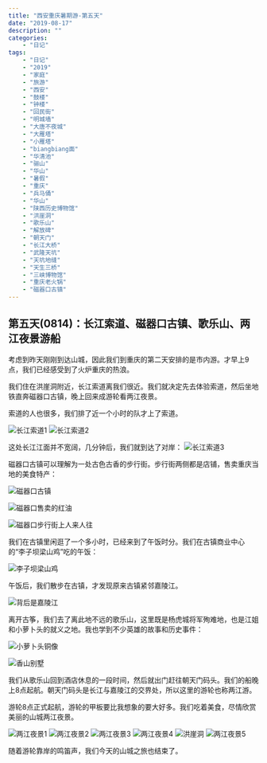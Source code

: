 ```yaml
---
title: "西安重庆暑期游-第五天"
date: "2019-08-17"
description: ""
categories:
    - "日记"
tags:
    - "日记"
    - "2019"
    - "家庭"
    - "旅游"
    - "西安"
    - "鼓楼"
    - "钟楼"
    - "回民街"
    - "明城墙"
    - "大唐不夜城"
    - "大雁塔"
    - "小雁塔"
    - "biangbiang面"
    - "华清池"
    - "骊山"
    - "华山"
    - "暑假"
    - "重庆"
    - "兵马俑"
    - "华山"
    - "陕西历史博物馆"
    - "洪崖洞"
    - "歌乐山"
    - "解放碑"
    - "朝天门"
    - "长江大桥"
    - "武隆天坑"
    - "天坑地缝"
    - "天生三桥"
    - "三峡博物馆"
    - "重庆老火锅"
    - "磁器口古镇"
---
```


## 第五天(0814)：长江索道、磁器口古镇、歌乐山、两江夜景游船

考虑到昨天刚刚到达山城，因此我们到重庆的第二天安排的是市内游。才早上9点，我们已经感受到了火炉重庆的热浪。

我们住在洪崖洞附近，长江索道离我们很近。我们就决定先去体验索道，然后坐地铁直奔磁器口古镇，晚上回来成游轮看两江夜景。

索道的人也很多，我们排了近一个小时的队才上了索道。

![长江索道1](http://image.tonybai.com/img/201908/diary_20190814_1.jpg)
![长江索道2](http://image.tonybai.com/img/201908/diary_20190814_2.jpg)

这处长江江面并不宽阔，几分钟后，我们就到达了对岸：
![长江索道3](http://image.tonybai.com/img/201908/diary_20190814_3.jpg)

磁器口古镇可以理解为一处古色古香的步行街。步行街两侧都是店铺，售卖重庆当地的美食特产：

![磁器口古镇](http://image.tonybai.com/img/201908/diary_20190814_4.jpg)

![磁器口售卖的红油](http://image.tonybai.com/img/201908/diary_20190814_5.jpg)

![磁器口步行街上人来人往](http://image.tonybai.com/img/201908/diary_20190814_6.jpg)

我们在古镇里闲逛了一个多小时，已经来到了午饭时分。我们在古镇商业中心的“李子坝梁山鸡”吃的午饭：

![李子坝梁山鸡](http://image.tonybai.com/img/201908/diary_20190814_7.jpg)

午饭后，我们散步在古镇，才发现原来古镇紧邻嘉陵江。

![背后是嘉陵江](http://image.tonybai.com/img/201908/diary_20190814_8.jpg)

离开古筝，我们去了离此地不远的歌乐山，这里既是杨虎城将军殉难地，也是江姐和小萝卜头的就义之地。我也学到不少英雄的故事和历史事件：

![小萝卜头铜像](http://image.tonybai.com/img/201908/diary_20190814_9.jpg)

![香山别墅](http://image.tonybai.com/img/201908/diary_20190814_10.jpg)

我们从歌乐山回到酒店休息的一段时间，然后就出门赶往朝天门码头。我们的船晚上8点起航。朝天门码头是长江与嘉陵江的交界处，所以这里的游轮也称两江游。

游轮8点正式起航，游轮的甲板要比我想象的要大好多。我们吃着美食，尽情欣赏美丽的山城两江夜景。

![两江夜景1](http://image.tonybai.com/img/201908/diary_20190814_11.jpg)
![两江夜景2](http://image.tonybai.com/img/201908/diary_20190814_12.jpg)
![两江夜景3](http://image.tonybai.com/img/201908/diary_20190814_13.jpg)
![两江夜景4](http://image.tonybai.com/img/201908/diary_20190814_14.jpg)
![洪崖洞](http://image.tonybai.com/img/201908/diary_20190814_15.jpg)
![两江夜景5](http://image.tonybai.com/img/201908/diary_20190814_16.jpg)

随着游轮靠岸的鸣笛声，我们今天的山城之旅也结束了。













